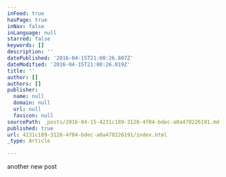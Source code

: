 ```yaml
---
inFeed: true
hasPage: true
inNav: false
inLanguage: null
starred: false
keywords: []
description: ''
datePublished: '2016-04-15T21:00:26.807Z'
dateModified: '2016-04-15T21:00:26.019Z'
title: ''
author: []
authors: []
publisher:
  name: null
  domain: null
  url: null
  favicon: null
sourcePath: _posts/2016-04-15-4231c189-3128-4f04-bdec-a0a470226191.md
published: true
url: 4231c189-3128-4f04-bdec-a0a470226191/index.html
_type: Article

---
```

another new post